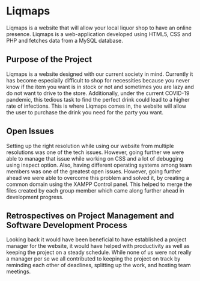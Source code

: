 # Liqmaps

Liqmaps is a website that will allow your local liquor shop to have an online presence.
Liqmaps is a web-application developed using HTML5, CSS and PHP and fetches data from a
MySQL database.

## Purpose of the Project
Liqmaps is a website designed with our current society in mind. Currently it has become
especially difficult to shop for necessities because you never know if the item you want is
in stock or not and sometimes you are lazy and do not want to drive to the store.
Additionally, under the current COVID-19 pandemic, this tedious task to find the perfect
drink could lead to a higher rate of infections.
This is where Liqmaps comes in, the website will allow the user to purchase the
drink you need for the party you want.

## Open Issues
Setting up the right resolution while using our website from multiple resolutions was one
of the tech issues. However, going further we were able to manage that issue while
working on CSS and a lot of debugging using inspect option. Also, having different
operating systems among team members was one of the greatest open issues. However,
going further ahead we were able to overcome this problem and solved it, by creating a
common domain using the XAMPP Control panel. This helped to merge the files created
by each group member which came along further ahead in development progress.

## Retrospectives on Project Management and Software Development Process
Looking back it would have been beneficial to have established a project manager for the
website, it would have helped with productivity as well as keeping the project on a steady
schedule. While none of us were not really a manager per se we all contributed to keeping
the project on track by reminding each other of deadlines, splitting up the work, and
hosting team meetings.
